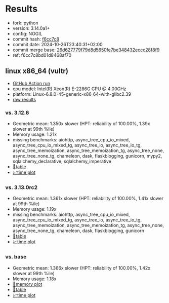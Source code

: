 # Results

- fork: python
- version: 3.14.0a1+
- config: NOGIL
- commit hash: [f6cc7c8](https://github.com/python/cpython/commit/f6cc7c8)
- commit date: 2024-10-26T23:40:31+02:00
- commit merge base: [26d627779f79d8d5650fe7be348432eccc28f8f9](https://github.com/python/cpython/commit/26d627779f79d8d5650fe7be348432eccc28f8f9)
- ref: f6cc7c8bd01d8468af70

## linux x86_64 (vultr)

- [GitHub Action run](https://github.com/facebookexperimental/free-threading-benchmarking/actions/runs/11535982459)
- cpu model: Intel(R) Xeon(R) E-2286G CPU @ 4.00GHz
- platform: Linux-6.8.0-45-generic-x86_64-with-glibc2.39
- [raw results](bm-20241026-vultr-x86_64-python-f6cc7c8bd01d8468af70-3.14.0a1%2B-f6cc7c8.json)

### vs. 3.12.6

- Geometric mean: 1.350x slower (HPT: reliability of 100.00%, 1.39x slower at 99th %ile)
- Memory usage: 1.21x
- missing benchmarks: aiohttp, async_tree_cpu_io_mixed, async_tree_cpu_io_mixed_tg, async_tree_io, async_tree_io_tg, async_tree_memoization, async_tree_memoization_tg, async_tree_none, async_tree_none_tg, chameleon, dask, flaskblogging, gunicorn, mypy2, sqlalchemy_declarative, sqlalchemy_imperative
- [📄table](bm-20241026-vultr-x86_64-python-f6cc7c8bd01d8468af70-3.14.0a1%2B-f6cc7c8-vs-3.12.6.md)
- [📈time plot](bm-20241026-vultr-x86_64-python-f6cc7c8bd01d8468af70-3.14.0a1%2B-f6cc7c8-vs-3.12.6.svg)

### vs. 3.13.0rc2

- Geometric mean: 1.361x slower (HPT: reliability of 100.00%, 1.41x slower at 99th %ile)
- Memory usage: 1.19x
- missing benchmarks: aiohttp, async_tree_cpu_io_mixed, async_tree_cpu_io_mixed_tg, async_tree_io, async_tree_io_tg, async_tree_memoization, async_tree_memoization_tg, async_tree_none, async_tree_none_tg, chameleon, dask, flaskblogging, gunicorn
- [📄table](bm-20241026-vultr-x86_64-python-f6cc7c8bd01d8468af70-3.14.0a1%2B-f6cc7c8-vs-3.13.0rc2.md)
- [📈time plot](bm-20241026-vultr-x86_64-python-f6cc7c8bd01d8468af70-3.14.0a1%2B-f6cc7c8-vs-3.13.0rc2.svg)

### vs. base

- Geometric mean: 1.366x slower (HPT: reliability of 100.00%, 1.42x slower at 99th %ile)
- Memory usage: 1.18x
- [🧠memory plot](bm-20241026-vultr-x86_64-python-f6cc7c8bd01d8468af70-3.14.0a1%2B-f6cc7c8-vs-base-mem.svg)
- [📄table](bm-20241026-vultr-x86_64-python-f6cc7c8bd01d8468af70-3.14.0a1%2B-f6cc7c8-vs-base.md)
- [📈time plot](bm-20241026-vultr-x86_64-python-f6cc7c8bd01d8468af70-3.14.0a1%2B-f6cc7c8-vs-base.svg)

